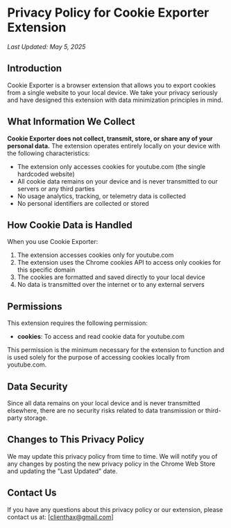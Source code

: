 # Privacy Policy for Cookie Exporter Extension

*Last Updated: May 5, 2025*

## Introduction

Cookie Exporter is a browser extension that allows you to export cookies from a single website to your local device. We take your privacy seriously and have designed this extension with data minimization principles in mind.

## What Information We Collect

**Cookie Exporter does not collect, transmit, store, or share any of your personal data.** The extension operates entirely locally on your device with the following characteristics:

- The extension only accesses cookies for youtube.com (the single hardcoded website)
- All cookie data remains on your device and is never transmitted to our servers or any third parties
- No usage analytics, tracking, or telemetry data is collected
- No personal identifiers are collected or stored

## How Cookie Data is Handled

When you use Cookie Exporter:

1. The extension accesses cookies only for youtube.com
2. The extension uses the Chrome cookies API to access only cookies for this specific domain
3. The cookies are formatted and saved directly to your local device
4. No data is transmitted over the internet or to any external servers

## Permissions

This extension requires the following permission:

- **cookies**: To access and read cookie data for youtube.com

This permission is the minimum necessary for the extension to function and is used solely for the purpose of accessing cookies locally from youtube.com.

## Data Security

Since all data remains on your local device and is never transmitted elsewhere, there are no security risks related to data transmission or third-party storage.

## Changes to This Privacy Policy

We may update this privacy policy from time to time. We will notify you of any changes by posting the new privacy policy in the Chrome Web Store and updating the "Last Updated" date.

## Contact Us

If you have any questions about this privacy policy or our extension, please contact us at:
[clienthax@gmail.com]